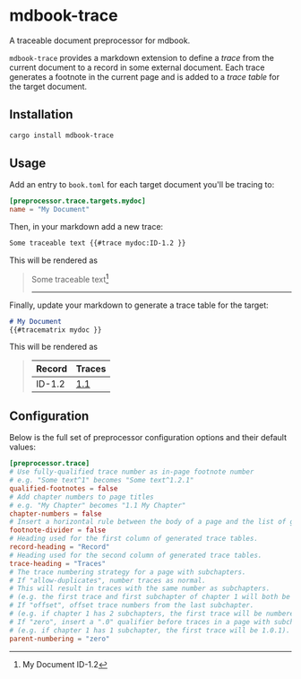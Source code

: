 # mdbook-trace

A traceable document preprocessor for mdbook.

`mdbook-trace` provides a markdown extension to define a *trace* from the current document to a record in some external document. Each trace generates a footnote in the current page and is added to a *trace table* for the target document.

## Installation
```sh
cargo install mdbook-trace
```

## Usage

Add an entry to `book.toml` for each target document you'll be tracing to:

```toml
[preprocessor.trace.targets.mydoc]
name = "My Document"
```

Then, in your markdown add a new trace:
```markdown
Some traceable text {{#trace mydoc:ID-1.2 }}
```

This will be rendered as

> Some traceable text[^1]
>
> ---
>
> [^1]: My Document ID-1.2

Finally, update your markdown to generate a trace table for the target:
```markdown
# My Document
{{#tracematrix mydoc }}
```

This will be rendered as

> | Record | Traces |
> |--------|--------|
> | ID-1.2 | [1.1]() |


## Configuration
Below is the full set of preprocessor configuration options and their default values:
```toml
[preprocessor.trace]
# Use fully-qualified trace number as in-page footnote number
# e.g. "Some text^1" becomes "Some text^1.2.1"
qualified-footnotes = false
# Add chapter numbers to page titles
# e.g. "My Chapter" becomes "1.1 My Chapter"
chapter-numbers = false
# Insert a horizontal rule between the body of a page and the list of generated footnotes.
footnote-divider = false
# Heading used for the first column of generated trace tables.
record-heading = "Record"
# Heading used for the second column of generated trace tables.
trace-heading = "Traces"
# The trace numbering strategy for a page with subchapters.
# If "allow-duplicates", number traces as normal.
# This will result in traces with the same number as subchapters.
# (e.g. the first trace and first subchapter of chapter 1 will both be numbered 1.1)
# If "offset", offset trace numbers from the last subchapter.
# (e.g. if chapter 1 has 2 subchapters, the first trace will be numbered 1.3)
# If "zero", insert a ".0" qualifier before traces in a page with subchapters.
# (e.g. if chapter 1 has 1 subchapter, the first trace will be 1.0.1).
parent-numbering = "zero"
```

